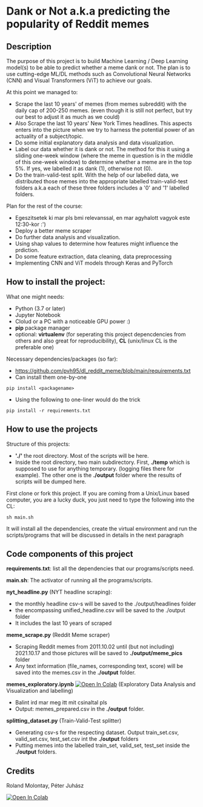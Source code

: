 # Dank or Not a.k.a predicting the popularity of Reddit memes

## Description 
The purpose of this project is to build Machine Learning / Deep Learning model(s) to be able to predict whether a meme dank or not. The plan is to use cutting-edge ML/DL methods such as Convolutional Neural Networks (CNN) and Visual Transformers (ViT) to achieve our goals. 

At this point we managed to:
*  Scrape the last 10 years' of memes (from memes subreddit) with the daily cap of 200-250 memes. (even though it is still not perfect, but try our best to adjust it as much as we could)
*  Also Scrape the last 10 years' New York Times headlines. This aspects enters into the picture when we try to harness the potential power of an actuality of a subject/topic. 
*  Do some initial explanatory data analysis and data visualization. 
*  Label our data whether it is dank or not. The method for this it using a sliding one-week window (where the meme in question is in the middle of this one-week window) to determine whether a meme are in the top 5%. If yes, we labelled it as dank (1), otherwise not (0).
*  Do the train-valid-test split. With the help of our labelled data, we distributed those memes into the appropriate labelled train-valid-test folders a.k.a each of these three folders includes a '0' and '1' labelled folders. 

Plan for the rest of the course: 
* Egeszitsetek ki mar pls bmi relevanssal, en mar agyhalott vagyok este 12:30-kor :')
* Deploy a better meme scraper
* Do further data analysis and visualization. 
* Using shap values to determine how features might influence the prdiction.
* Do some feature extraction, data cleaning, data preprocessing 
* Implementing CNN and ViT models through Keras and PyTorch 

## How to install the project: 
What one might needs: 
* Python (3.7 or later)
* Jupyter Notebook 
* Clolud or a PC with a noticeable GPU power :) 
* **pip** package manager
* optional: **virtualenv** (for seperating this project depencdencies from others and also great for reproducibility), **CL** (unix/linux CL is the preferable one) 

Necessary dependencies/packages (so far): 
* https://github.com/pvh95/dl_reddit_meme/blob/main/requirements.txt
* Can install them one-by-one
```
pip install <packagename>
```
* Using the following to one-liner would do the trick 
```
pip install -r requirements.txt
```
## How to use the projects
Structure of this projects: 
* **'./'** the root directory. Most of the scripts will be here. 
* Inside the root directory, two main subdirectory. First, **./temp** which is supposed to use for anything temporary. (logging files there for example). The other one is the **./output** folder where the results of scripts will be dumped here.

First clone or fork this project. If you are coming from a Unix/Linux based computer, you are a lucky duck, you just need to type the following into the CL:
```
sh main.sh
```
It will install all the dependencies, create the virtual environment and run the scripts/programs that will be discussed in details in the next paragraph

## Code components of this project

**requirements.txt**: list all the dependencies that our programs/scripts need.

**main.sh**: The activator of running all the programs/scripts.

**nyt_headline.py** (NYT headline scraping): 
  - the monthly headline csv-s will be saved to the ./output/headlines folder
  - the encompassing unified_headline.csv will be saved to the ./output folder
  - It includes the last 10 years of scraped 

**meme_scrape.py** (Reddit Meme scraper)
  - Scraping Reddit memes from 2011.10.02 until (but not including) 2021.10.17 and those pictures will be saved to **./output/meme_pics** folder
  - Any text information (file_names, corresponding text, score) will be saved into the memes.csv in the **./output** folder.

**memes_exploratory.ipynb** [![Open In Colab](https://colab.research.google.com/assets/colab-badge.svg)](https://colab.research.google.com/github/pvh95/dl_reddit_meme/blob/main/memes_exploratory.ipynb)  (Exploratory Data Analysis and Visualization and labelling) 
  - Balint ird mar meg itt mit csinaltal pls
  - Output: memes_prepared.csv in the **./output** folder.

**splitting_dataset.py** (Train-Valid-Test splitter)
   - Generating csv-s for the respecting dataset. Output train_set.csv, valid_set.csv, test_set.csv int the **./output** folders
   - Putting memes into the labelled train_set, valid_set, test_set inside the **./output** folders.

## Credits
Roland Molontay, Péter Juhász

[![Open In Colab](https://colab.research.google.com/assets/colab-badge.svg)](https://colab.research.google.com/github/pvh95/dl_reddit_meme/blob/main/memes_exploratory.ipynb)
